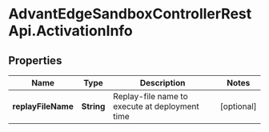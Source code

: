 # AdvantEdgeSandboxControllerRestApi.ActivationInfo

## Properties
Name | Type | Description | Notes
------------ | ------------- | ------------- | -------------
**replayFileName** | **String** | Replay-file name to execute at deployment time | [optional] 


